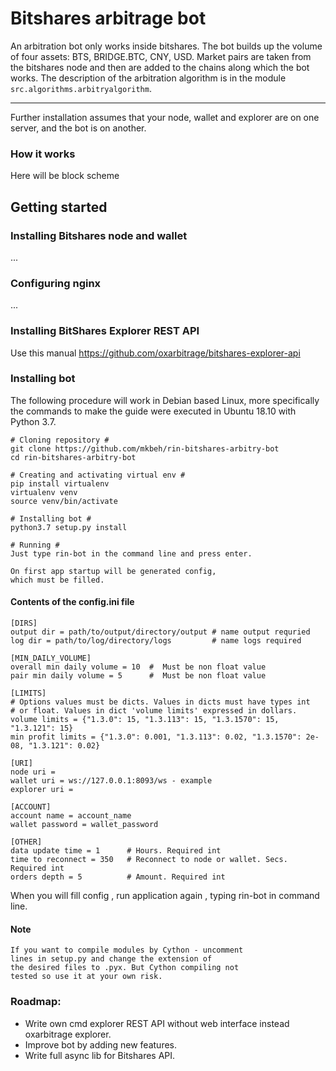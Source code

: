 # Bitshares arbitrage bot
An arbitration bot only works inside bitshares.
The bot builds up the volume of four assets: 
BTS, BRIDGE.BTC, CNY, USD. Market pairs are taken 
from the bitshares node and then are added to the 
chains along which the bot works. The description 
of the arbitration algorithm is in the module 
`src.algorithms.arbitryalgorithm`. 
***
Further installation assumes that your node, wallet 
and explorer are on one server, and the bot is on another.

### **How it works**
Here will be block scheme


## **Getting started**

### **Installing Bitshares node and wallet**
...

### **Configuring nginx**
...

### **Installing BitShares Explorer REST API**
Use this manual https://github.com/oxarbitrage/bitshares-explorer-api

### **Installing bot**
The following procedure will work in Debian 
based Linux, more specifically the commands 
to make the guide were executed in Ubuntu 18.10 
with Python 3.7.

```angular2
# Cloning repository #
git clone https://github.com/mkbeh/rin-bitshares-arbitry-bot
cd rin-bitshares-arbitry-bot

# Creating and activating virtual env #
pip install virtualenv 
virtualenv venv
source venv/bin/activate

# Installing bot #
python3.7 setup.py install

# Running #
Just type rin-bot in the command line and press enter.

On first app startup will be generated config, 
which must be filled.
```

#### **Contents of the config.ini file**
```angular2
[DIRS]
output dir = path/to/output/directory/output # name output requried
log dir = path/to/log/directory/logs         # name logs required

[MIN_DAILY_VOLUME]
overall min daily volume = 10  #  Must be non float value
pair min daily volume = 5      #  Must be non float value

[LIMITS]
# Options values must be dicts. Values in dicts must have types int 
# or float. Values in dict 'volume limits' expressed in dollars.
volume limits = {"1.3.0": 15, "1.3.113": 15, "1.3.1570": 15, "1.3.121": 15}
min profit limits = {"1.3.0": 0.001, "1.3.113": 0.02, "1.3.1570": 2e-08, "1.3.121": 0.02}

[URI]
node uri = 
wallet uri = ws://127.0.0.1:8093/ws - example
explorer uri = 

[ACCOUNT]
account name = account_name
wallet password = wallet_password

[OTHER]
data update time = 1      # Hours. Required int
time to reconnect = 350   # Reconnect to node or wallet. Secs. Required int
orders depth = 5          # Amount. Required int
```

When you will fill config , run application again , typing
rin-bot in command line.

#### Note
```angular2
If you want to compile modules by Cython - uncomment
lines in setup.py and change the extension of 
the desired files to .pyx. But Cython compiling not
tested so use it at your own risk.
```
### **Roadmap**:
* Write own cmd explorer REST API without web interface instead 
oxarbitrage explorer.
* Improve bot by adding new features.
* Write full async lib for Bitshares API.
